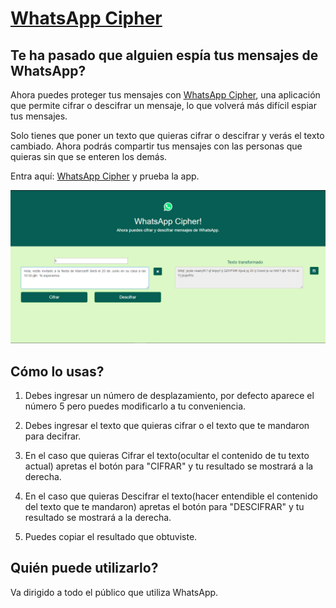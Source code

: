 # [WhatsApp Cipher](https://anaflaviadiaz.github.io/lim-2018-05-bc-core-am-cipher/src/)

## Te ha pasado que alguien espía tus mensajes de WhatsApp?

Ahora puedes proteger tus mensajes con [WhatsApp Cipher](https://anaflaviadiaz.github.io/lim-2018-05-bc-core-am-cipher/src/), una aplicación que permite cifrar o descifrar un mensaje, lo que volverá más difícil espiar tus mensajes.

Solo tienes que poner un texto que quieras cifrar o descifrar y verás el texto cambiado. Ahora podrás compartir tus mensajes con las personas que quieras sin que se enteren los demás.

Entra aquí: [WhatsApp Cipher](https://anaflaviadiaz.github.io/lim-2018-05-bc-core-am-cipher/src/) y prueba la app.

[![MyApp](images/myapp.jpg)](https://anaflaviadiaz.github.io/lim-2018-05-bc-core-am-cipher/src/)

## Cómo lo usas?

1. Debes ingresar un número de desplazamiento, por defecto aparece el número 5 pero puedes modificarlo a tu conveniencia.

2. Debes ingresar el texto que quieras cifrar o el texto que te mandaron para decifrar.

3. En el caso que quieras Cifrar el texto(ocultar el contenido de tu texto actual) apretas el botón para "CIFRAR" y tu resultado se mostrará a la derecha.

4. En el caso que quieras Descifrar el texto(hacer entendible el contenido del texto que te mandaron) apretas el botón para "DESCIFRAR" y tu resultado se mostrará a la derecha.

5. Puedes copiar el resultado que obtuviste.

## Quién puede utilizarlo?

Va dirigido a todo el público que utiliza WhatsApp.
